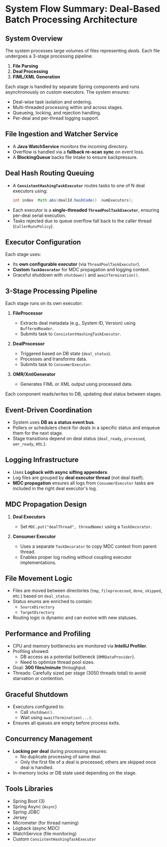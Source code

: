 
#  System Flow Summary: Deal-Based Batch Processing Architecture

##  System Overview

The system processes large volumes of files representing *deals*. Each file undergoes a 3-stage processing pipeline:
1. **File Parsing**
2. **Deal Processing**
3. **FIML/XML Generation**

Each stage is handled by separate Spring components and runs asynchronously on custom executors. The system ensures:
- Deal-wise task isolation and ordering.
- Multi-threaded processing within and across stages.
- Queueing, locking, and rejection handling.
- Per-deal and per-thread logging support.

##  File Ingestion and Watcher Service

- A **Java WatchService** monitors the incoming directory.
- Overflow is handled via a **fallback re-scan sync** on event loss.
- A **BlockingQueue** backs file intake to ensure backpressure.

##  Deal Hash Routing  Queuing

- A **`ConsistentHashingTaskExecutor`** routes tasks to one of N deal executors using:
  ```java
  int index  Math.abs(dealId.hashCode()  numExecutors);
  ```
- Each executor is a **single-threaded `ThreadPoolTaskExecutor`**, ensuring per-deal serial execution.
- Tasks rejected due to queue overflow fall back to the caller thread (`CallerRunsPolicy`).

##  Executor Configuration

Each stage uses:
- Its **own configurable executor** (via `ThreadPoolTaskExecutor`).
- **Custom `TaskDecorator`** for MDC propagation and logging context.
- Graceful shutdown with `shutdown()` and `awaitTermination()`.

##  3-Stage Processing Pipeline

Each stage runs on its own executor:

1. **FileProcessor**
   - Extracts deal metadata (e.g., System ID, Version) using `BufferedReader`.
   - Submits task to `ConsistentHashingTaskExecutor`.

2. **DealProcessor**
   - Triggered based on DB state (`deal_status`).
   - Processes and transforms data.
   - Submits task to `ConsumerExecutor`.

3. **OMR/XmlGenerator**
   - Generates FIML or XML output using processed data.

Each component reads/writes to DB, updating deal status between stages.

##  Event-Driven Coordination

- System uses **DB as a status event bus**.
- Pollers or schedulers check for deals in a specific status and enqueue them for the next stage.
- Stage transitions depend on deal status (`deal_ready`, `processed`, `omr_ready`, etc.).

##  Logging Infrastructure

- Uses **Logback with async  sifting appenders**.
- Log files are grouped by **deal executor thread** (not deal itself).
- **MDC propagation** ensures all logs from `ConsumerExecutor` tasks are included in the right deal executor's log.

##  MDC Propagation Design

1. **Deal Executors**
   - Set `MDC.put("dealThread", threadName)` using a `TaskDecorator`.

2. **Consumer Executor**
   - Uses a separate `TaskDecorator` to copy MDC context from parent thread.
   - Enables proper log routing without coupling executor implementations.

##  File Movement Logic

- Files are moved between directories (`tmp`, `fileprocessed`, `done`, `skipped`, etc.) based on `deal_status`.
- Status enums are enriched to contain:
  - `SourceDirectory`
  - `TargetDirectory`
- Routing logic is dynamic and can evolve with new statuses.

##  Performance and Profiling

- CPU and memory bottlenecks are monitored via **IntelliJ Profiler**.
- Profiling showed:
  - DB access as a potential bottleneck (`OMRDataProvider`).
  - Need to optimize thread pool sizes.
- Goal: **300 files/minute** throughput.
- Threads: Carefully sized per stage (3050 threads total) to avoid starvation or contention.

##  Graceful Shutdown

- Executors configured to:
  - Call `shutdown()`.
  - Wait using `awaitTermination(...)`.
- Ensures all queues are empty before process exits.

##  Concurrency Management

- **Locking per deal** during processing ensures:
  - No duplicate processing of same deal.
  - Only the first file of a deal is processed; others are skipped once deal is handled.
- In-memory locks or DB state used depending on the stage.

##  Tools  Libraries

- Spring Boot (3)
- Spring Async (`Async`)
- Spring JDBC
- Jersey
- Micrometer (for thread naming)
- Logback (async  MDC)
- WatchService (file monitoring)
- Custom `ConsistentHashingTaskExecutor`
